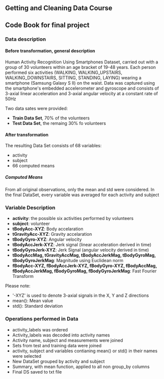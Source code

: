 ## Getting and Cleaning Data Course
## Code Book for final project

### Data description

#### Before transformation, general description

Human Activity Recognition Using Smartphones Dataset, carried out with a group of 30 volunteers within an age bracket of 19-48 years.
Each person performed six activities (WALKING, WALKING_UPSTAIRS, WALKING_DOWNSTAIRS, SITTING, STANDING, LAYING) wearing a smartphone (Samsung Galaxy S II) on the waist.
Data was captured using the smartphone's embedded accelerometer and gyroscope and consists of 3-axial linear acceleration and 3-axial angular velocity at a constant rate of 50Hz

Two data sates were provided: 

* **Train Data Set**, 70% of the volunteers
* **Test Data Set**, the remaing 30% fo volunteers

#### After transformation

The resulting Data Set consists of 68 variables:

* activity
* subject
* 66 computed means

##### Computed Means

From all original observations, only the mean and std were considered. In the final DataSet, every variable was averaged for each activity and subject

### Variable Description

* **activity**: the possible six activities performed by volunteers
* **subject**: volunteer
* **tBodyAcc-XYZ**: Body accelaration
* **tGravityAcc-XYZ**: Gravity accelaration
* **tBodyGyro-XYZ**: Angular velocity
* **tBodyAccJerk-XYZ**: Jerk signal (linear acceleration derived in time)
* **tBodyGyroJerk-XYZ**: Jerk Signal (angular velocity derived in time)
* **tBodyAccMag, tGravityAccMag, tBodyAccJerkMag, tBodyGyroMag, tBodyGyroJerkMag**: Magnitude using Euclidean norm
* **fBodyAcc-XYZ, fBodyAccJerk-XYZ, fBodyGyro-XYZ, fBodyAccMag, fBodyAccJerkMag, fBodyGyroMag, fBodyGyroJerkMag**: Fast Fourier Transform

Please note:

* '-XYZ' is used to denote 3-axial signals in the X, Y and Z directions
* mean(): Mean value
* std(): Standard deviation

### Operations performed in Data

* activity_labels was ordered
* Activity_labels was decoded into activity names
* Activity name, subject and measurements were joined 
* Sets from test and training data were joined
* activity, subject and variables contianing mean() or std() in their names were selected
* New DataSet grouped by activity and subject
* Summary, with mean function, applied to all non group_by columns
* Final DS saved to txt file
